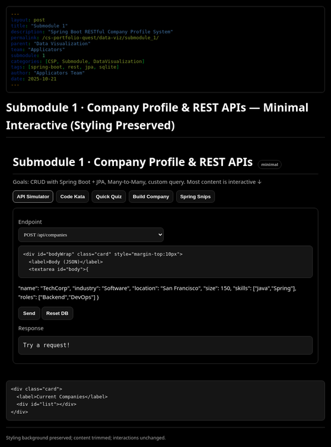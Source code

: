 ```yaml
---
layout: post
title: "Submodule 1"
description: "Spring Boot RESTful Company Profile System"
permalink: /cs-portfolio-quest/data-viz/submodule_1/
parent: "Data Visualization"
team: "Applicators"
submodule: 1
categories: [CSP, Submodule, DataVisualization]
tags: [spring-boot, rest, jpa, sqlite]
author: "Applicators Team"
date: 2025-10-21
---
```


# Submodule 1 · Company Profile & REST APIs — Minimal Interactive (Styling Preserved)





<head>
<meta charset="utf-8"/>
<meta name="viewport" content="width=device-width,initial-scale=1"/>
<title>Submodule 1 · Company REST APIs — Mini</title>

<!-- NOTE: Styling essence preserved — black background & minimal chrome remain unchanged -->
<style>
:root{--bg:#000;--fg:#fff;--muted:#bdbdbd;--b:#333;--p:#0f0f0f;--p2:#151515;--hint:#aaa}
*{box-sizing:border-box}
html,body{height:100%}
body{
  margin:0 auto;
  max-width:1100px;
  background:var(--bg);   /* background kept intact */
  color:var(--fg);
  font:15px/1.6 system-ui,-apple-system,Segoe UI,Roboto,Helvetica,Arial;
}
h1{margin:16px 0 8px;border-bottom:1px solid var(--b);padding-bottom:8px}
.container{padding:18px}

.nav{display:flex;gap:8px;flex-wrap:wrap;margin:10px 0 14px}
.nav button{
  background:#101010; color:var(--fg); border:1px solid var(--b);
  padding:8px 10px; border-radius:8px; cursor:pointer; font-weight:700
}
.nav button.active{border-color:#aaa}

.card{border:1px solid var(--b);border-radius:10px;padding:14px;margin:12px 0;background:transparent}
label{color:var(--muted);display:block;margin:10px 0 4px}
input,textarea,select{
  width:100%; padding:10px; border:1px solid var(--b); border-radius:8px;
  background:var(--p2); color:var(--fg); font-family:ui-monospace,SFMono-Regular,Consolas
}
textarea{min-height:110px}
pre{
  margin:10px 0; background:var(--p2); border:1px solid var(--b);
  border-radius:8px; padding:12px; overflow:auto; color:#eee
}
.badge{display:inline-block;border:1px solid var(--b);border-radius:999px;padding:2px 8px;color:var(--hint);font-size:11px;margin-left:6px}
.btn{background:#141414;color:var(--fg);border:1px solid var(--b);padding:9px 12px;border-radius:8px;cursor:pointer;font-weight:700}
.btn:hover{border-color:#aaa}
.out{white-space:pre-wrap}
.hidden{display:none}

.quiz .opt{border:1px solid var(--b);border-radius:8px;padding:8px;margin:6px 0;cursor:pointer;color:var(--muted)}
.quiz .opt.sel{border-color:#aaa;color:#fff}
.quiz .opt.good{border-color:#3f3}
.quiz .opt.bad{border-color:#f55}

small.hint{color:var(--hint)}
hr{border:none;border-top:1px solid var(--b);margin:18px 0}
.kbd{font-family:ui-monospace,SFMono-Regular,Consolas;border:1px solid var(--b);border-radius:6px;padding:2px 6px;background:#111;color:#ddd}
.grid{display:grid;gap:10px}
.grid-2{grid-template-columns:repeat(2,minmax(0,1fr))}
</style>
</head>

<body>
<div class="container">
  <h1> Submodule 1 · Company Profile & REST APIs <span class="badge">minimal</span></h1>
  <p style="color:#bdbdbd;margin:6px 0 12px">
    Goals: CRUD with Spring Boot + JPA, Many-to-Many, custom query. Most content is interactive ↓
  </p>

  <div class="nav">
    <button class="active" data-tab="sim">API Simulator</button>
    <button data-tab="kata">Code Kata</button>
    <button data-tab="quiz">Quick Quiz</button>
    <button data-tab="build">Build Company</button>
    <button data-tab="snips">Spring Snips</button>
  </div>

  <!-- API SIMULATOR -->
  <section id="sim" class="card">
    <div class="grid grid-2">
      <div>
        <label>Endpoint</label>
        <select id="ep" onchange="uiEP()">
          <option>POST /api/companies</option>
          <option>GET /api/companies</option>
          <option>GET /api/companies/{id}</option>
          <option>PUT /api/companies/{id}</option>
          <option>DELETE /api/companies/{id}</option>
        </select>
      </div>
      <div id="pidWrap" class="hidden">
        <label>Path <span class="kbd">{id}</span></label>
        <input id="pid" type="number" min="1" placeholder="e.g., 1"/>
      </div>
    </div>

    <div id="bodyWrap" class="card" style="margin-top:10px">
      <label>Body (JSON)</label>
      <textarea id="body">{
  "name": "TechCorp",
  "industry": "Software",
  "location": "San Francisco",
  "size": 150,
  "skills": ["Java","Spring"],
  "roles": ["Backend","DevOps"]
}</textarea>
      <div>
        <button class="btn" onclick="send()">Send</button>
        <button class="btn" onclick="resetDB()">Reset DB</button>
      </div>
      <label style="margin-top:10px">Response <small id="status" class="hint"></small></label>
      <pre id="out" class="out">Try a request!</pre>
    </div>

    <div class="card">
      <label>Current Companies</label>
      <div id="list"></div>
    </div>
  </section>

  <!-- CODE KATA -->
  <section id="kata" class="card hidden">
    <p><strong>One-liner:</strong> Derived query returning companies where <code>size &gt; minSize</code>.</p>
    <input id="kataIn" placeholder="List<Company> findBySizeGreaterThan(Integer minSize);" />
    <div style="margin-top:8px">
      <button class="btn" onclick="checkKata()">Check</button>
      <span id="kataMsg" style="margin-left:8px"></span>
    </div>
    <details style="margin-top:10px"><summary>💡 Hint</summary><small class="hint">Use Spring Data naming: <code>findBy&lt;Field&gt;GreaterThan(param)</code>.</small></details>
  </section>

  <!-- QUIZ -->
  <section id="quiz" class="card hidden">
    <div id="quizBox" class="quiz"></div>
    <button class="btn" onclick="grade()" style="margin-top:8px">Grade</button>
    <div id="score" style="margin-top:8px"></div>
  </section>

  <!-- BUILDER -->
  <section id="build" class="card hidden">
    <div class="grid grid-2">
      <div><label>Name</label><input id="bName" placeholder="Acme Inc"/></div>
      <div><label>Industry</label><select id="bInd"><option>Software</option><option>AI</option><option>Healthcare</option><option>Finance</option></select></div>
      <div><label>Location</label><input id="bLoc" placeholder="San Diego"/></div>
      <div><label>Size</label><input id="bSize" type="number" min="1" placeholder="50"/></div>
      <div><label>Skills (comma)</label><input id="bSkills" placeholder="Java, Spring"/></div>
      <div><label>Roles (comma)</label><input id="bRoles" placeholder="Backend, QA"/></div>
    </div>
    <button class="btn" onclick="builderAdd()" style="margin-top:8px">Add</button>
    <pre id="bOut" class="out"></pre>
  </section>

  <!-- SPRING SNIPS (kept tiny; look & feel unchanged) -->
  <section id="snips" class="card hidden">
    <details open>
      <summary>🔗 Repository</summary>
      <pre>public interface CompanyRepository extends JpaRepository&lt;Company, Long&gt; {
  List&lt;Company&gt; findByIndustry(String industry);
  List&lt;Company&gt; findBySizeGreaterThan(Integer minSize);
  @Query("SELECT c FROM Company c JOIN c.skills s WHERE s.name = :skill")
  List&lt;Company&gt; findBySkillName(@Param("skill") String skill);
}</pre>
    </details>
    <details>
      <summary> Controller</summary>
      <pre>@RestController
@RequestMapping("/api/companies")
class CompanyController {
  @Autowired CompanyService svc;
  @PostMapping public ResponseEntity&lt;Company&gt; create(@RequestBody Company c){
    return new ResponseEntity<>(svc.createCompany(c), HttpStatus.CREATED);
  }
  @GetMapping("/{id}") public Company one(@PathVariable Long id){ return svc.getCompanyById(id); }
  @GetMapping public List&lt;Company&gt; all(){ return svc.getAllCompanies(); }
}</pre>
    </details>
    <details>
      <summary> application.properties</summary>
      <pre>spring.datasource.url=jdbc:sqlite:company_profiles.db
spring.datasource.driver-class-name=org.sqlite.JDBC
spring.jpa.hibernate.ddl-auto=update
spring.jpa.show-sql=true</pre>
    </details>
    <small class="hint">Entities/service omitted to keep it short—practice via Simulator & Builder.</small>
  </section>

  <hr/>
  <small class="hint">Styling background preserved; content trimmed; interactions unchanged.</small>
</div>

<script>
// Tabs (UI behavior unchanged)
document.querySelectorAll('.nav button').forEach(btn=>{
  btn.onclick=()=>{
    document.querySelectorAll('.nav button').forEach(b=>b.classList.remove('active'));
    btn.classList.add('active');
    const t=btn.dataset.tab;
    document.querySelectorAll('section').forEach(s=>s.classList.add('hidden'));
    document.getElementById(t).classList.remove('hidden');
  };
});

// In-memory DB (for Simulator + Builder)
let db=[
  {id:1,name:"TechNova",industry:"AI",location:"San Diego",size:1200,skills:["Python","TensorFlow"],roles:["ML Engineer","DS"]},
  {id:2,name:"HealthBridge",industry:"Healthcare",location:"Austin",size:300,skills:["Java","Spring"],roles:["Backend Engineer"]}
];
let nextId=3;

const $=(id)=>document.getElementById(id);
const ep=$('ep'), pidWrap=$('pidWrap'), pid=$('pid'), bodyWrap=$('bodyWrap'), bodyEl=$('body'), out=$('out'), statusEl=$('status'), list=$('list');

function uiEP(){
  const val=ep.value;
  const needsId=val.includes('{id}');
  pidWrap.classList.toggle('hidden',!needsId);
  bodyWrap.classList.toggle('hidden',!(val.startsWith('POST')||val.startsWith('PUT')));
}
function renderList(){
  list.innerHTML=db.map(c=>`
    <div style="border:1px solid #333;border-radius:8px;padding:8px;margin:6px 0">
      <strong>${escapeHtml(c.name)}</strong> <span class="badge">${escapeHtml(c.industry)}</span><br/>
      ${escapeHtml(c.location)} · size ${c.size}<br/>
      ${(c.skills||[]).map(s=>`<span class="badge">${escapeHtml(s)}</span>`).join(' ')}
    </div>
  `).join('');
}
function escapeHtml(s){return String(s).replaceAll('&','&amp;').replaceAll('<','&lt;').replaceAll('>','&gt;').replaceAll('"','&quot;').replaceAll("'","&#039;");}
function parseJSON(txt){try{return JSON.parse(txt||'{}');}catch(e){throw new Error('Invalid JSON body');}}
function normCompany(o){return {name:o.name??'Unnamed',industry:o.industry??'Unknown',location:o.location??'Unknown',size:Number(o.size??0),skills:Array.isArray(o.skills)?o.skills:[],roles:Array.isArray(o.roles)?o.roles:[]};}
function setStatus(code){statusEl.textContent=code;}

function send(){
  const [method,path]=ep.value.split(' ');
  let res=null;
  try{
    if(method==='POST'&&path==='/api/companies'){
      const obj=normCompany(parseJSON(bodyEl.value)); obj.id=nextId++; db.push(obj); setStatus(201); res=obj;
    }else if(method==='GET'&&path==='/api/companies'){
      setStatus(200); res=db;
    }else if(method==='GET'&&path==='/api/companies/{id}'){
      const id=Number(pid.value); const f=db.find(x=>x.id===id);
      if(!f){setStatus(404);res={error:'Not found'};}else{setStatus(200);res=f;}
    }else if(method==='PUT'&&path==='/api/companies/{id}'){
      const id=Number(pid.value); const i=db.findIndex(x=>x.id===id);
      if(i===-1){setStatus(404);res={error:'Not found'};}
      else{const obj=normCompany(parseJSON(bodyEl.value)); db[i]={...db[i],...obj,id}; setStatus(200); res=db[i];}
    }else if(method==='DELETE'&&path==='/api/companies/{id}'){
      const id=Number(pid.value); const before=db.length; db=db.filter(x=>x.id!==id);
      if(db.length===before){setStatus(404);res={error:'Not found'};} else {setStatus(204); res={};}
    }else{ setStatus(400); res={error:'Unsupported operation'}; }
  }catch(err){ setStatus(400); res={error:err.message}; }
  out.textContent=JSON.stringify(res,null,2);
  renderList();
}
function resetDB(){
  db=[
    {id:1,name:"TechNova",industry:"AI",location:"San Diego",size:1200,skills:["Python","TensorFlow"],roles:["ML Engineer","DS"]},
    {id:2,name:"HealthBridge",industry:"Healthcare",location:"Austin",size:300,skills:["Java","Spring"],roles:["Backend Engineer"]}
  ];
  nextId=3; setStatus(200); out.textContent="Database reset."; renderList();
}

// Code Kata checker
function checkKata(){
  const v=($('kataIn').value||'').trim().replace(/\s+/g,' ');
  const ok=/^List<\s*Company\s*>\s*findBySizeGreaterThan\s*\(\s*Integer\s+\w+\s*\);\s*$/i.test(v);
  const msg=$('kataMsg');
  msg.textContent= ok ? '✅ Correct derived query.' : '❌ Try: List<Company> findBySizeGreaterThan(Integer minSize);';
  msg.style.color= ok ? '#bfffbf' : '#ffb3b3';
}

// Quiz (minimal)
const quizData=[
  {q:'Marks a REST controller?', opts:['@Controller','@RestController','@Service','@Repository'], a:1},
  {q:'@JoinTable is for…', opts:['PK','table name','join table & columns','ID strategy'], a:2},
  {q:'CompletableFuture is…', opts:['sync I/O','blocking DB','async computation','ORM'], a:2}
];
const selections={};
function renderQuiz(){
  const box=$('quizBox'); box.innerHTML='';
  quizData.forEach((item,i)=>{
    const wrap=document.createElement('div');
    wrap.innerHTML=`<div style="margin:8px 0 4px"><strong>Q${i+1}.</strong> ${item.q}</div>`;
    item.opts.forEach((o,oi)=>{
      const opt=document.createElement('div');
      opt.className='opt'; opt.textContent=o; opt.dataset.i=i; opt.dataset.oi=oi;
      opt.onclick=()=>{
        selections[i]=oi;
        box.querySelectorAll(`.opt[data-i="${i}"]`).forEach(el=>el.classList.remove('sel'));
        opt.classList.add('sel');
      };
      wrap.appendChild(opt);
    });
    box.appendChild(wrap);
  });
}
function grade(){
  let score=0;
  document.querySelectorAll('.opt').forEach(el=>el.classList.remove('good','bad'));
  quizData.forEach((item,i)=>{
    const pick=selections[i];
    if(pick===item.a) score++;
    const opts=[...document.querySelectorAll(`.opt[data-i="${i}"]`)];
    opts[item.a].classList.add('good');
    if(pick!=null && pick!==item.a) opts[pick].classList.add('bad');
  });
  $('score').textContent=`Score: ${score}/${quizData.length}`;
}

// Builder
function builderAdd(){
  const obj={
    id:nextId++,
    name:($('bName').value||'New Co').trim(),
    industry:$('bInd').value,
    location:($('bLoc').value||'Unknown').trim(),
    size:Number($('bSize').value||0),
    skills:($('bSkills').value||'').split(',').map(s=>s.trim()).filter(Boolean),
    roles:($('bRoles').value||'').split(',').map(s=>s.trim()).filter(Boolean)
  };
  db.push(obj); $('bOut').textContent=JSON.stringify(obj,null,2); setStatus(201); renderList();
}

// Init
uiEP(); renderList(); renderQuiz();
</script>
</body>

